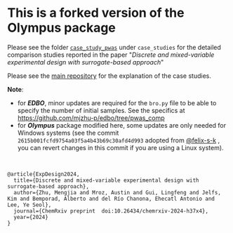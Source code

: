 # This is a forked version of the Olympus package
Please see the folder [`case_study_pwas`](https://github.com/mjzhu-p/olympus/tree/pwas_comp/case_studies/case_study_pwas/z_comparisonStudy) under ``case_studies`` for the detailed comparison studies reported in the paper "_Discrete and mixed-variable experimental design with surrogate-based approach_"

Please see the [main repository](https://github.com/MolChemML/ExpDesign) for the explanation of the case studies.

**Note**:
* for **_EDBO_**, minor updates are required for the `bro.py` file to be able to specify the number of initial samples. See the specifics at https://github.com/mjzhu-p/edbo/tree/pwas_comp
* for **_Olympus_** package modified here, some updates are only needed for Windows systems (see the commit `2615b001fcfd9754a03f5a4b43b69c30afd4d993` adopted from [@felix-s-k](https://github.com/aspuru-guzik-group/olympus/pull/34) , you can revert changes in this commit if you are using a Linux system).

&nbsp;

```
@article{ExpDesign2024,
  title={Discrete and mixed-variable experimental design with surrogate-based approach},
  author={Zhu, Mengjia and Mroz, Austin and Gui, Lingfeng and Jelfs, Kim and Bemporad, Alberto and del Río Chanona, Ehecatl Antonio and Lee, Ye Seol},
  journal={ChemRxiv preprint  doi:10.26434/chemrxiv-2024-h37x4},
  year={2024}
}
```
